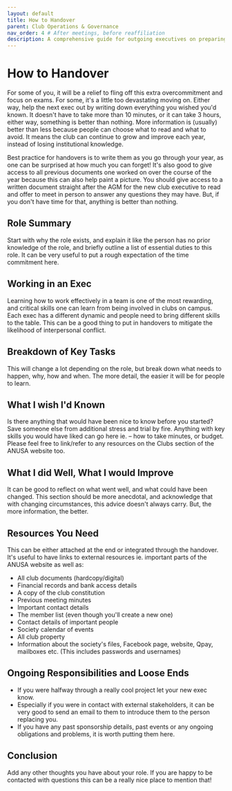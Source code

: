 ```yaml
---
layout: default
title: How to Handover
parent: Club Operations & Governance
nav_order: 4 # After meetings, before reaffiliation
description: A comprehensive guide for outgoing executives on preparing and conducting effective handovers to the new team.
---
```


# How to Handover

For some of you, it will be a relief to fling off this extra overcommitment and focus on exams. For some, it's a little too devastating moving on. Either way, help the next exec out by writing down everything you wished you'd known. It doesn't have to take more than 10 minutes, or it can take 3 hours, either way, something is better than nothing. More information is (usually) better than less because people can choose what to read and what to avoid. It means the club can continue to grow and improve each year, instead of losing institutional knowledge.

Best practice for handovers is to write them as you go through your year, as one can be surprised at how much you can forget! It's also good to give access to all previous documents one worked on over the course of the year because this can also help paint a picture. You should give access to a written document straight after the AGM for the new club executive to read and offer to meet in person to answer any questions they may have. But, if you don't have time for that, anything is better than nothing.

## Role Summary
Start with why the role exists, and explain it like the person has no prior knowledge of the role, and briefly outline a list of essential duties to this role. It can be very useful to put a rough expectation of the time commitment here.

## Working in an Exec
Learning how to work effectively in a team is one of the most rewarding, and critical skills one can learn from being involved in clubs on campus. Each exec has a different dynamic and people need to bring different skills to the table. This can be a good thing to put in handovers to mitigate the likelihood of interpersonal conflict.

## Breakdown of Key Tasks
This will change a lot depending on the role, but break down what needs to happen, why, how and when. The more detail, the easier it will be for people to learn.

## What I wish I'd Known
Is there anything that would have been nice to know before you started? Save someone else from additional stress and trial by fire. Anything with key skills you would have liked can go here ie. – how to take minutes, or budget. Please feel free to link/refer to any resources on the Clubs section of the ANUSA website too.

## What I did Well, What I would Improve
It can be good to reflect on what went well, and what could have been changed. This section should be more anecdotal, and acknowledge that with changing circumstances, this advice doesn't always carry. But, the more information, the better.

## Resources You Need
This can be either attached at the end or integrated through the handover. It's useful to have links to external resources ie. important parts of the ANUSA website as well as:

*   All club documents (hardcopy/digital)
*   Financial records and bank access details
*   A copy of the club constitution
*   Previous meeting minutes
*   Important contact details
*   The member list (even though you'll create a new one)
*   Contact details of important people
*   Society calendar of events
*   All club property
*   Information about the society's files, Facebook page, website, Qpay, mailboxes etc. (This includes passwords and usernames)

## Ongoing Responsibilities and Loose Ends
*   If you were halfway through a really cool project let your new exec know.
*   Especially if you were in contact with external stakeholders, it can be very good to send an email to them to introduce them to the person replacing you.
*   If you have any past sponsorship details, past events or any ongoing obligations and problems, it is worth putting them here.

## Conclusion
Add any other thoughts you have about your role. If you are happy to be contacted with questions this can be a really nice place to mention that!